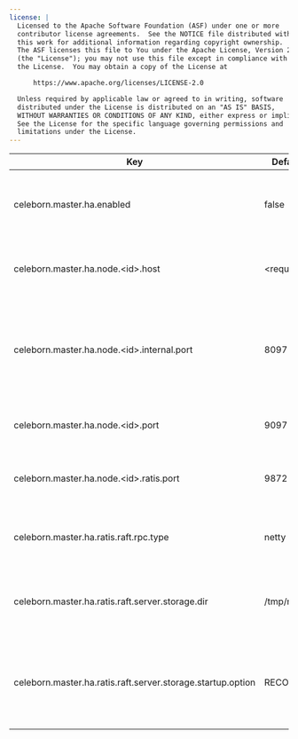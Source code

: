 ```yaml
---
license: |
  Licensed to the Apache Software Foundation (ASF) under one or more
  contributor license agreements.  See the NOTICE file distributed with
  this work for additional information regarding copyright ownership.
  The ASF licenses this file to You under the Apache License, Version 2.0
  (the "License"); you may not use this file except in compliance with
  the License.  You may obtain a copy of the License at

      https://www.apache.org/licenses/LICENSE-2.0

  Unless required by applicable law or agreed to in writing, software
  distributed under the License is distributed on an "AS IS" BASIS,
  WITHOUT WARRANTIES OR CONDITIONS OF ANY KIND, either express or implied.
  See the License for the specific language governing permissions and
  limitations under the License.
---
```


<!--begin-include-->
| Key | Default | isDynamic | Description | Since | Deprecated |
| --- | ------- | --------- | ----------- | ----- | ---------- |
| celeborn.master.ha.enabled | false | false | When true, master nodes run as Raft cluster mode. | 0.3.0 | celeborn.ha.enabled | 
| celeborn.master.ha.node.&lt;id&gt;.host | &lt;required&gt; | false | Host to bind of master node <id> in HA mode. | 0.3.0 | celeborn.ha.master.node.&lt;id&gt;.host | 
| celeborn.master.ha.node.&lt;id&gt;.internal.port | 8097 | false | Internal port for the workers and other masters to bind to a master node <id> in HA mode. | 0.5.0 |  | 
| celeborn.master.ha.node.&lt;id&gt;.port | 9097 | false | Port to bind of master node <id> in HA mode. | 0.3.0 | celeborn.ha.master.node.&lt;id&gt;.port | 
| celeborn.master.ha.node.&lt;id&gt;.ratis.port | 9872 | false | Ratis port to bind of master node <id> in HA mode. | 0.3.0 | celeborn.ha.master.node.&lt;id&gt;.ratis.port | 
| celeborn.master.ha.ratis.raft.rpc.type | netty | false | RPC type for Ratis, available options: netty, grpc. | 0.3.0 | celeborn.ha.master.ratis.raft.rpc.type | 
| celeborn.master.ha.ratis.raft.server.storage.dir | /tmp/ratis | false | Root storage directory to hold RaftServer data. | 0.3.0 | celeborn.ha.master.ratis.raft.server.storage.dir | 
| celeborn.master.ha.ratis.raft.server.storage.startup.option | RECOVER | false | Startup option of RaftServer storage. Available options: RECOVER, FORMAT. | 0.5.0 |  | 
<!--end-include-->
